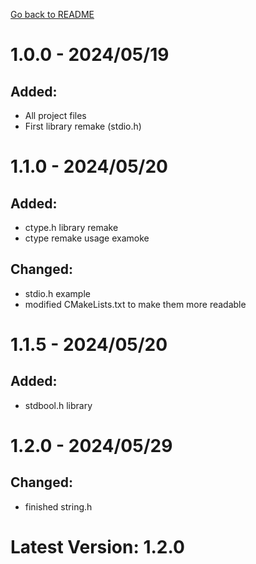 [Go back to README](README.md)


# 1.0.0 - 2024/05/19

## Added:

- All project files
- First library remake (stdio.h)

# 1.1.0 - 2024/05/20

## Added:

- ctype.h library remake
- ctype remake usage examoke

## Changed:

- stdio.h example
- modified CMakeLists.txt to make them more readable

# 1.1.5 - 2024/05/20

## Added:

- stdbool.h library

# 1.2.0 - 2024/05/29

## Changed:
- finished string.h

# Latest Version: 1.2.0